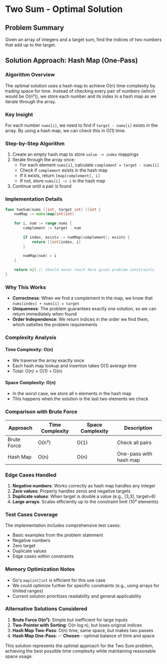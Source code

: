 # Two Sum - Optimal Solution

## Problem Summary
Given an array of integers and a target sum, find the indices of two numbers that add up to the target.

## Solution Approach: Hash Map (One-Pass)

### Algorithm Overview
The optimal solution uses a hash map to achieve O(n) time complexity by trading space for time. Instead of checking every pair of numbers (which would be O(n²)), we store each number and its index in a hash map as we iterate through the array.

### Key Insight
For each number `nums[i]`, we need to find if `target - nums[i]` exists in the array. By using a hash map, we can check this in O(1) time.

### Step-by-Step Algorithm
1. Create an empty hash map to store `value -> index` mappings
2. Iterate through the array once:
   - For each element `nums[i]`, calculate `complement = target - nums[i]`
   - Check if `complement` exists in the hash map
   - If it exists, return `[map[complement], i]`
   - If not, store `nums[i] -> i` in the hash map
3. Continue until a pair is found

### Implementation Details

```go
func twoSum(nums []int, target int) []int {
    numMap := make(map[int]int)
    
    for i, num := range nums {
        complement := target - num
        
        if index, exists := numMap[complement]; exists {
            return []int{index, i}
        }
        
        numMap[num] = i
    }
    
    return nil // Should never reach here given problem constraints
}
```

### Why This Works
- **Correctness**: When we find a complement in the map, we know that `nums[index] + nums[i] = target`
- **Uniqueness**: The problem guarantees exactly one solution, so we can return immediately when found
- **Order Independence**: We return indices in the order we find them, which satisfies the problem requirements

### Complexity Analysis

#### Time Complexity: O(n)
- We traverse the array exactly once
- Each hash map lookup and insertion takes O(1) average time
- Total: O(n) × O(1) = O(n)

#### Space Complexity: O(n)
- In the worst case, we store all n elements in the hash map
- This happens when the solution is the last two elements we check

### Comparison with Brute Force

| Approach | Time Complexity | Space Complexity | Description |
|----------|----------------|------------------|-------------|
| Brute Force | O(n²) | O(1) | Check all pairs |
| Hash Map | O(n) | O(n) | One-pass with hash map |

### Edge Cases Handled
1. **Negative numbers**: Works correctly as hash map handles any integer
2. **Zero values**: Properly handles zeros and negative targets
3. **Duplicate values**: When target is double a value (e.g., [3,3], target=6)
4. **Large arrays**: Scales efficiently up to the constraint limit (10⁴ elements)

### Test Cases Coverage
The implementation includes comprehensive test cases:
- Basic examples from the problem statement
- Negative numbers
- Zero target
- Duplicate values
- Edge cases within constraints

### Memory Optimization Notes
- Go's `map[int]int` is efficient for this use case
- We could optimize further for specific constraints (e.g., using arrays for limited ranges)
- Current solution prioritizes readability and general applicability

### Alternative Solutions Considered

1. **Brute Force O(n²)**: Simple but inefficient for large inputs
2. **Two-Pointer with Sorting**: O(n log n), but loses original indices
3. **Hash Map Two-Pass**: O(n) time, same space, but makes two passes
4. **Hash Map One-Pass**: ✅ **Chosen** - optimal balance of time and space

This solution represents the optimal approach for the Two Sum problem, achieving the best possible time complexity while maintaining reasonable space usage.
